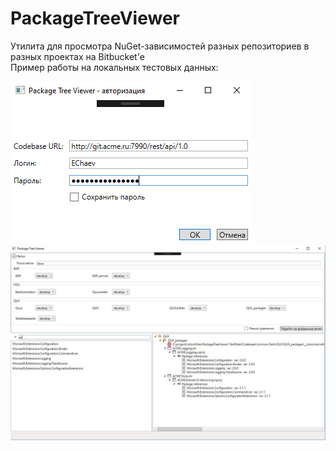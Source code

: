 # PackageTreeViewer
Утилита для просмотра NuGet-зависимостей разных репозиториев в разных проектах на Bitbucket'е
<br/>
Пример работы на локальных тестовых данных:

![Image alt](https://github.com/plankalkulist/PackageTreeViewer/blob/master/authForm.PNG)
![Image alt](https://github.com/plankalkulist/PackageTreeViewer/blob/master/IMG_0079.jpg)
